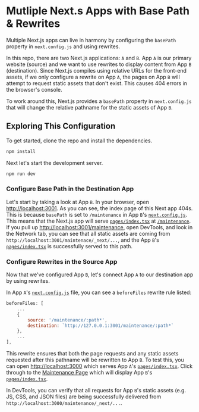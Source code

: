 # Mutliple Next.s Apps with Base Path & Rewrites
Multiple Next.js apps can live in harmony by configuring the `basePath` property in `next.config.js` and using rewrites.

In this repo, there are two Next.js applications: `A` and `B`. App `A` is our primary website (source) and we want to use rewrites to display content from App `B` (destination). Since Next.js compiles using relative URLs for the front-end assets, if we only configure a rewrite on App `A`, the pages on App `B` will attempt to request static assets that don't exist. This causes 404 errors in the browser's console.

To work around this, Next.js provides a `basePath` property in `next.config.js` that will change the relative pathname for the static assets of App `B`.

## Exploring This Configuration
To get started, clone the repo and install the dependencies.

```bash
npm install
```

Next let's start the development server.

```bash
npm run dev
```
### Configure Base Path in the Destination App
Let's start by taking a look at App `B`. In your browser, open [http://localhost:3001](http://localhost:3001). As you can see, the index page of this Next app 404s. This is because `basePath` is set to `/maintenance` in App `B`'s [`next.config.js`](./apps/b/next.config.js). This means that the Next.js app will serve [`pages/index.tsx`](./apps/b/pages/index.tsx) at [`/maintenance`](http://localhost:3001/maintenance). If you pull up [http://localhost:3001/maintenance](http://localhost:3001/maintenance), open DevTools, and look in the Network tab, you can see that all static assets are coming from `http://localhost:3001/maintenace/_next/...`, and the App `B`'s [`pages/index.tsx`](./apps/b/pages/index.tsx) is successfully served to this path.

### Configure Rewrites in the Source App
Now that we've configured App `B`, let's connect App `A` to our destination app by using rewrites.

In App `A`'s [`next.config.js`](./apps/a/next.config.js) file, you can see a `beforeFiles` rewrite rule listed:

```js
beforeFiles: [
    ...
    {
        source: '/maintenance/:path*',
        destination: `http://127.0.0.1:3001/maintenance/:path*`
    },
    ...
],
```
This rewrite ensures that both the page requests and any static assets requested after this pathname will be rewritten to App `B`. To test this, you can open [http://localhost:3000](http://localhost:3000) which serves App `A`'s [`pages/index.tsx`](./apps/a/pages/index.tsx). Click through to the [Maintenance Page](http://localhost:3000/maintenance) which will display App `B`'s [`pages/index.tsx`](./apps/b/pages/index.tsx).

In DevTools, you can verify that all requests for App `B`'s static assets (e.g. JS, CSS, and JSON files) are being successfully delivered from `http://localhost:3000/maintenance/_next/...`.
